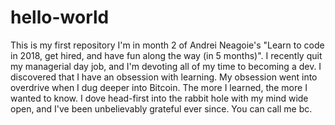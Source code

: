 # hello-world
This is my first repository
I'm in month 2 of Andrei Neagoie's "Learn to code in 2018, get hired, and have fun along the way (in 5 months)".
I recently quit my managerial day job, and I'm devoting all of my time to becoming a dev.  I discovered that I have an obsession with learning. My obsession went into overdrive when I dug deeper into Bitcoin.  The more I learned, the more I wanted to know.  I dove head-first into the rabbit hole with my mind wide open, and I've been unbelievably grateful ever since.
You can call me bc.
